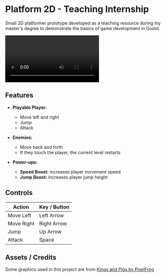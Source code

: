 # Platform 2D - Teaching Internship

Small 2D platformer prototype developed as a teaching resource during my master's degree to demonstrate the basics of game development in Godot.

![Watch the game demo](https://raw.githubusercontent.com/VitoReis/Platform_2D-Teaching_Internship/refs/heads/main/Platform2D.mp4)

## Features

- **Playable Player:**

  - Move left and right
  - Jump
  - Attack

- **Enemies:**

  - Move back and forth
  - If they touch the player, the current level restarts

- **Power-ups:**
  - **Speed Boost:** increases player movement speed
  - **Jump Boost:** increases player jump height

## Controls

| Action     | Key / Button |
| ---------- | ------------ |
| Move Left  | Left Arrow   |
| Move Right | Right Arrow  |
| Jump       | Up Arrow     |
| Attack     | Space        |

## Assets / Credits

Some graphics used in this project are from [Kings and Pigs by PixelFrog](https://pixelfrog-assets.itch.io/kings-and-pigs)
